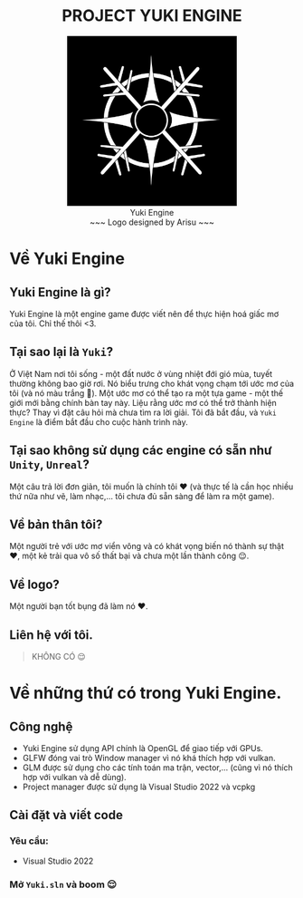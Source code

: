 <div>
    <div align="center">
        <h1>PROJECT YUKI ENGINE</h1>
        <img src="./GHRes/Yuki-W_BB.png" width="300" />
        <br />
        <span align="center">Yuki Engine</span>
        <br />
        <span align="center">~~~ Logo designed by Arisu ~~~</span>
    </div> 
</div>

# Về Yuki Engine

## Yuki Engine là gì?

Yuki Engine là một engine game được viết nên để thực hiện hoá giấc mơ của tôi. Chỉ thế thôi <3.

## Tại sao lại là `Yuki`?

Ở Việt Nam nơi tôi sống - một đất nước ở vùng nhiệt đới gió mùa, tuyết thường không bao giờ rơi. Nó biểu trưng cho khát vọng chạm tới ước mơ của tôi (và nó màu trắng 🤣). Một ước mơ có thể tạo ra một tựa game - một thế giới mới bằng chính bàn tay này. Liệu rằng ước mơ có thể trở thành hiện thực? Thay vì đặt câu hỏi mà chưa tìm ra lời giải. Tôi đã bắt đầu, và `Yuki Engine` là điểm bắt đầu cho cuộc hành trình này.

## Tại sao không sử dụng các engine có sẵn như `Unity`, `Unreal`?

Một câu trả lời đơn giản, tôi muốn là chính tôi ❤️ (và thực tế là cần học nhiều thứ nữa như vẽ, làm nhạc,... tôi chưa đủ sẵn sàng để làm ra một game).

## Về bản thân tôi?

Một người trẻ với ước mơ viển vông và có khát vọng biến nó thành sự thật ❤️, một kẻ trải qua vô số thất bại và chưa một lần thành công 😌.

## Về logo?

Một người bạn tốt bụng đã làm nó ❤️.

## Liên hệ với tôi.

> KHÔNG CÓ 😌

# Về những thứ có trong Yuki Engine.

## Công nghệ

- Yuki Engine sử dụng API chính là OpenGL để giao tiếp với GPUs.
- GLFW đóng vai trò Window manager vì nó khá thích hợp với vulkan.
- GLM được sử dụng cho các tính toán ma trận, vector,... (cũng vì nó thích hợp với vulkan và dễ dùng).
- Project manager được sử dụng là Visual Studio 2022 và vcpkg

## Cài đặt và viết code

### Yêu cầu:

- Visual Studio 2022

### Mở `Yuki.sln` và boom 😌
